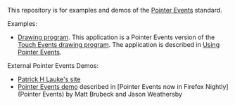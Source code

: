 This repository is for examples and demos of the [Pointer Events](https://developer.mozilla.org/en-US/docs/Web/API/Pointer_events) standard.

Examples:

* [Drawing program](https://mdn.github.com/pointerevents/Using_Pointer_Events.html). This application is a Pointer Events version of the [Touch Events drawing program](https://developer.mozilla.org/en-US/docs/Web/API/Touch_events/Using_Touch_Events). The application is described in [Using Pointer Events](https://developer.mozilla.org/en-US/docs/Web/API/Pointer_events/Using_Pointer_Events).

External Pointer Events Demos:

* [Patrick H Lauke's site](http://patrickhlauke.github.io/touch/)
* [Pointer Events demo](http://limpet.net/pointer.html) described in [Pointer Events now in Firefox Nightly](Pointer Events) by Matt Brubeck and  Jason Weathersby
